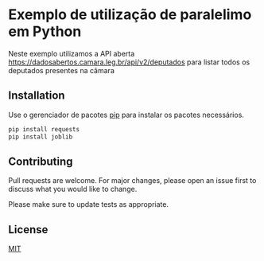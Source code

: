 # Exemplo de utilização de paralelimo em Python

Neste exemplo utilizamos a API aberta https://dadosabertos.camara.leg.br/api/v2/deputados para listar todos os deputados presentes na câmara

## Installation

Use o gerenciador de pacotes [pip](https://pip.pypa.io/en/stable/) para instalar os pacotes necessários.

```bash
pip install requests
pip install joblib
```


## Contributing

Pull requests are welcome. For major changes, please open an issue first
to discuss what you would like to change.

Please make sure to update tests as appropriate.

## License

[MIT](https://choosealicense.com/licenses/mit/)
